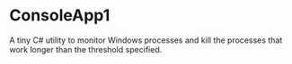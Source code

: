 # ConsoleApp1

A tiny C# utility to monitor Windows processes and kill the processes 
that work longer than the threshold specified.
